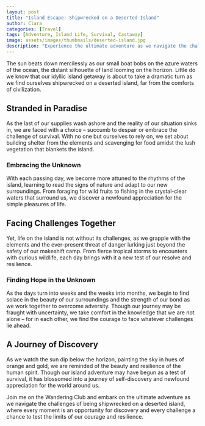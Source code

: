 ```yaml
---
layout: post
title: "Island Escape: Shipwrecked on a Deserted Island"
author: Clara
categories: [Travel]
tags: [Adventure, Island Life, Survival, Castaway]
image: assets/images/thumbnails/deserted-island.jpg
description: "Experience the ultimate adventure as we navigate the challenges of being shipwrecked on a deserted island and discover the true meaning of survival and resilience."
---
```


The sun beats down mercilessly as our small boat bobs on the azure waters of the ocean, the distant silhouette of land looming on the horizon. Little do we know that our idyllic island getaway is about to take a dramatic turn as we find ourselves shipwrecked on a deserted island, far from the comforts of civilization.

## Stranded in Paradise

As the last of our supplies wash ashore and the reality of our situation sinks in, we are faced with a choice – succumb to despair or embrace the challenge of survival. With no one but ourselves to rely on, we set about building shelter from the elements and scavenging for food amidst the lush vegetation that blankets the island.

### Embracing the Unknown

With each passing day, we become more attuned to the rhythms of the island, learning to read the signs of nature and adapt to our new surroundings. From foraging for wild fruits to fishing in the crystal-clear waters that surround us, we discover a newfound appreciation for the simple pleasures of life.

## Facing Challenges Together

Yet, life on the island is not without its challenges, as we grapple with the elements and the ever-present threat of danger lurking just beyond the safety of our makeshift camp. From fierce tropical storms to encounters with curious wildlife, each day brings with it a new test of our resolve and resilience.

### Finding Hope in the Unknown

As the days turn into weeks and the weeks into months, we begin to find solace in the beauty of our surroundings and the strength of our bond as we work together to overcome adversity. Though our journey may be fraught with uncertainty, we take comfort in the knowledge that we are not alone – for in each other, we find the courage to face whatever challenges lie ahead.

## A Journey of Discovery

As we watch the sun dip below the horizon, painting the sky in hues of orange and gold, we are reminded of the beauty and resilience of the human spirit. Though our island adventure may have begun as a test of survival, it has blossomed into a journey of self-discovery and newfound appreciation for the world around us.

Join me on the Wandering Club and embark on the ultimate adventure as we navigate the challenges of being shipwrecked on a deserted island, where every moment is an opportunity for discovery and every challenge a chance to test the limits of our courage and resilience.
